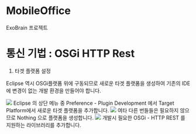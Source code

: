 MobileOffice
============

ExoBrain 프로젝트

# 통신 기법 : OSGi HTTP Rest

1. 타겟 플랫폼 설정

Eclipse 역시 OSGi플랫폼 위에 구동되므로 새로운 타겟 플랫폼을 생성하여 기존의 IDE에 변경이
없는 개발 환경을 만들어야 합니다.

<img src=http://eclipsesource.com/blogs/wp-content/uploads/2014/02/001-target.png>
Eclipse 의 상단 메뉴 중 Preference - Plugin Development 에서 Target Platform에서
새로운 타겟 플랫폼을 추가합니다.

<img src=http://eclipsesource.com/blogs/wp-content/uploads/2014/02/002-create-target.png>
여타 다른 번들들은 필요하지 않으므로 Nothing 으로 플랫폼을 생성합니다.

<img src=http://eclipsesource.com/blogs/wp-content/uploads/2014/02/003-add-software-site.png>
개발시 필요한 OSGi - HTTP REST 를 지원하는 라이브러리를 추가합니다.





